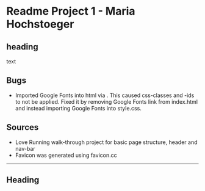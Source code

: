 # Readme Project 1 - Maria Hochstoeger
## heading 

text

## Bugs

- Imported Google Fonts into html via <link>. This caused css-classes and -ids to not be applied. Fixed it by removing Google Fonts link from index.html and instead importing Google Fonts into style.css.

## Sources

- Love Running walk-through project for basic page structure, header and nav-bar
- Favicon was generated using favicon.cc 

----

## Heading
